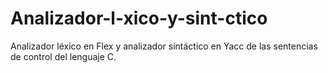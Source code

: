 # Analizador-l-xico-y-sint-ctico
Analizador léxico en Flex y analizador sintáctico en Yacc de las sentencias de control del lenguaje C.
